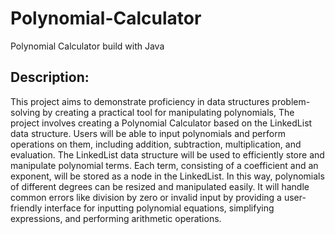 # Polynomial-Calculator
Polynomial Calculator build with Java

## Description:
This project aims to demonstrate proficiency in data structures problem-solving by
creating a practical tool for manipulating polynomials, The project involves creating a Polynomial
Calculator based on the LinkedList data structure.
Users will be able to input polynomials and perform operations on them, including addition,
subtraction, multiplication, and evaluation.
The LinkedList data structure will be used to efficiently store and manipulate polynomial terms.
Each term, consisting of a coefficient and an exponent, will be stored as a node in the LinkedList.
In this way, polynomials of different degrees can be resized and manipulated easily.
It will handle common errors like division by zero or invalid input by providing a user-friendly
interface for inputting polynomial equations, simplifying expressions, and performing arithmetic
operations.
